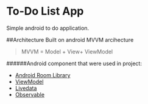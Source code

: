 # To-Do List App
Simple android to do application.

##Architecture
Built on android MVVM arcihecture
>MVVM = Model + View+ ViewModel

######Android component that were used in project:
- [Android Room Library](https://developer.android.com/jetpack/androidx/releases/room) 
- [ViewModel](https://developer.android.com/topic/libraries/architecture/viewmodel)
- [Livedata](https://developer.android.com/topic/libraries/architecture/livedata)
- [Observable](https://developer.android.com/reference/java/util/Observable)
